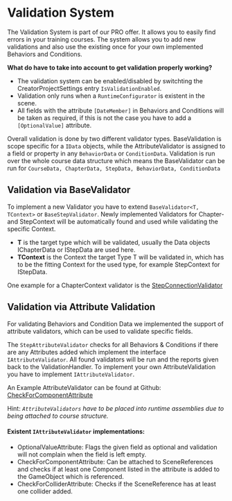 # Validation System

The Validation System is part of our PRO offer. It allows you to easily find errors in your training courses. The system allows you to add new validations and also use the existing once for your own implemented Behaviors and Conditions. 

**What do have to take into account to get validation properly working?**

- The validation system can be enabled/disabled by switchting the CreatorProjectSettings entry `IsValidationEnabled`.
- Validation only runs when a `RuntimeConfigurator` is existent in the scene.
- All fields with the attribute `[DateMember]` in Behaviors and Conditions will be taken as required, if this is not the case you have to add a `[OptionalValue]` attribute.

Overall validation is done by two different validator types. BaseValidation is scope specific for a `IData` objects, while the AttributeValidator is assigned to a field or property in any `BehaviorData` or `ConditionData`. Validation is run over the whole course data structure which means the BaseValidator can be run for `CourseData, ChapterData, StepData, BehaviorData, ConditionData`

## Validation via BaseValidator

To implement a new Validator you have to extend `BaseValidator<T, TContext>` or `BaseStepValidator`. Newly implemented Validators for Chapter- and StepContext will be automatically found and used while validating the specific Context.

* **T** is the target type which will be validated, usually the Data objects IChapterData or IStepData are used here.
* **TContext** is the Context the target Type T will be validated in, which has to be the fitting Context for the used type, for example StepContext for IStepData.

One example for a ChapterContext validator is the [StepConnectionValidator](https://github.com/Innoactive/Creator/blob/develop/Editor/CourseValidation/Validator/StepConnectionValidator.cs)

## Validation via Attribute Validation

For validating Behaviors and Condition Data we implemented the support of attribute validators, which can be used to validate specific fields.

The `StepAttributeValidator` checks for all Behaviors & Conditions if there are any Attributes added which implement the interface `IAttributeValidator`. All found validators will be run and the reports given back to the ValidationHandler.
To implement your own AttributeValidation you have to implement `IAttributeValidator`.

An Example AttributeValidator can be found at Github: [CheckForComponentAttribute](https://github.com/Innoactive/Creator/blob/develop/Runtime/CourseValidation/CheckForComponentAttribute.cs)

Hint: *`AttributeValidators` have to be placed into runtime assemblies due to being attached to course structure.*

#### Existent `IAttributeValidator` implementations:
* OptionalValueAttribute: Flags the given field as optional and validation will not complain when the field is left empty.
* CheckForComponentAttribute: Can be attached to SceneReferences and checks if at least one Component listed in the attribute is added to the GameObject which is referenced.
* CheckForColliderAttribute: Checks if the SceneReference has at least one collider added.


